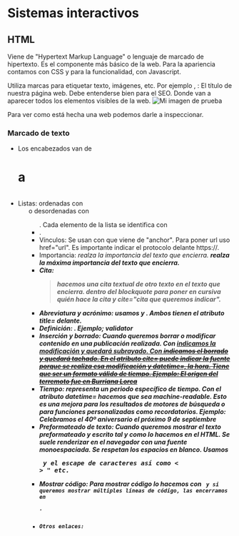 # Sistemas interactivos

## HTML

Viene de "Hypertext Markup Language" o lenguaje de marcado de hipertexto. Es el componente más básico de la web. Para la apariencia contamos con CSS y para la funcionalidad, con Javascript.

Utiliza marcas para etiquetar texto, imágenes, etc. Por ejemplo <head>, <title>, <body>...

### Manejo de archivos

Es importante que la estructura de los archivos sea la misma que después tendrá cuando se aloje en un servidor. Prescindimos de mayúsculas, espacios y caracteres como la "_".

### Anatomía de un elemento HTML

![Ejemplo anatomía elemento HTML](https://developer.mozilla.org/en-US/docs/Learn/Getting_started_with_the_web/HTML_basics/grumpy-cat-small.png)

Atributos

![Ejemplo atributos HTML](https://developer.mozilla.org/en-US/docs/Learn/Getting_started_with_the_web/HTML_basics/grumpy-cat-attribute-small.png)

#### Anidar elementos

### Atajos nano

alt + 3: Comentar una línea

alt + A: Marcar texto

alt + 6: Copiar

ctrl + U: Pegar

ctrl + shift + V: Pegar contenido de fuera de nano

alt + I : Activar sangrado

alt + S: Paginar

### Comandos cygwin

cygstart archivo.html : Para abrir en nuestro navegador un archivo html.

python -m http.server: si copiamos el puerto que nos devuelve http://[::]:8000/ y cambiamos esos corchetes en el navegador por localhost nos enseña el estado de nuestra web en nuestro servidor. Usaremos CTRL + C en la terminal para abortar misión.

### Identificadores

Permite identificar un elemento único de una página HTML. Solo se permite un único elemento por ID. Sirven para hacer marcadores y saltar a esa parte de la página. Es una forma de navegar dentro de la web

Ejemplos: 
<p>mi gato es muy gruñón <a href="#cat-info">ver link</a></p>
id="cat-info"

/#identificador al final de una url

href="web" : referencia del hiperenlace.

target="blank" : para que el usuario siga en nuestra web cuando abra el enlace

### Elementos no semánticos

#### Elemento en línea <span>

#### Elemento en bloque <div>

Ejemplo:

<div style="color: blue;">

 <h2> Ejemplo de div y span </h2>

  <p>

    Esto es un párrafo dentro de un div,

    <span style="color: red;"> y esto un span dentro de un párrafo.</span>

  </p>

</div>

Podemos añadir los diferentes atributos separados con ; .

### Estructura elemento HTML

Ejemplo: 

<!DOCTYPE html>

<html>

  <head>

    <meta charset="utf-8">

    <title>Mi pagina de prueba</title>

  </head>

  <body>

    <img src="images/firefox-icon.png" alt="Mi imagen de prueba">

  </body>

</html>

Explicación:

<!DOCTYPE html> : Nos dice que estamos en un documento HTML.

<html>

<head>

<meta charset="utf-8"> Juego de caracteres.

<title>Mi pagina de prueba</title> : El título de nuestra página web. Debe entenderse bien para el SEO.

</head>

<body> Donde van a aparecer todos los elementos visibles de la web.

<img src="images/firefox-icon.png" alt="Mi imagen de prueba">

</body>

</html>

Para ver como está hecha una web podemos darle a inspeccionar.

### Marcado de texto

- Los encabezados van de <h1> a <h6>
- Listas: ordenadas con <ol> o desordenadas con <ul>. Cada elemento de la lista se identifica con <li>.
- Vínculos: Se usan con <a> que viene de "anchor". Para poner url uso href="url". Es importante indicar el protocolo delante https://. 
- Importancia: <em> realza la importancia del texto que encierra. <strong> realza la máxima importancia del texto que encierra. 
- Cita: <blockquote> hacemos una cita textual de otro texto en el texto que encierra. <cite> dentro del blockquote para poner en cursiva quién hace la cita y cite="cita que queremos indicar".
- Abreviatura y acrónimo: usamos <abbr> y <acronym>. Ambos tienen el atributo title= delante.
- Definición: <dfn>. Ejemplo; <dfn id="def-validator">validator</dfn> 
- Inserción y borrado: Cuando queremos borrar o modificar contenido en una publicación realizada. Con <ins> indicamos la modificación y quedará subrayado. Con <del> indicamos el borrado y quedará tachado. En el atributo cite= puede indicar la fuente porque se realiza esa modificación y datetime=, la hora. Tiene que ser un formato válido de tiempo. Ejemplo: El origen del terremoto fue en <del cite="https://aemet.es">Burriana</del> <ins datetime="2023-07-07">Lorca</ins>
- Tiempo: <time> representa un periodo específico de tiempo. Con el atributo datetime= hacemos que sea machine-readable. Esto es una mejora para los resultados de motores de búsqueda o para funciones personalizadas como recordatorios. Ejemplo: Celebramos el 40º aniversario el próximo <time datetime="2010-09-09">9 de septiembre</time>
- Preformateado de texto: Cuando queremos mostrar el texto preformateado y escrito tal y como lo hacemos en el HTML. Se suele renderizar en el navegador con una fuente monoespaciada. Se respetan los espacios en blanco. Usamos <pre> y el escape de caracteres así como &lt; &gt; &quot; etc.
- Mostrar código: Para mostrar código lo hacemos con <code> y si queremos mostrar múltiples líneas de código, las encerramos en <pre>.
- Otros enlaces: <script> para enlazar un script de javascript, por ejemplo. Con este también podemos escribir el código JS directamente en nuestro HTML. Si queremos enlazar a nuestra hoja de estilo CSS, podemos hacerlo con <link>.

## Webs recomendables

w3schools
[Formatos válidos de tiempo](https://developer.mozilla.org/en-US/docs/Web/HTML/Element/time#valid_datetime_values)
